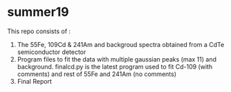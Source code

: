 # summer19
This repo consists of :
1. The 55Fe, 109Cd & 241Am and backgroud spectra obtained from a CdTe semiconductor detector
2. Program files to fit the data with multiple gaussian peaks (max 11) and background. finalcd.py is the latest program used to fit Cd-109 (with comments) and rest of 55Fe and 241Am (no comments)
3. Final Report
  
